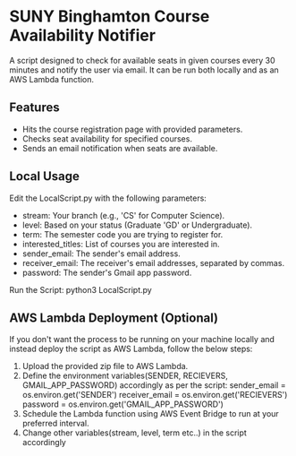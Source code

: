 # SUNY Binghamton Course Availability Notifier

A script designed to check for available seats in given courses every 30 minutes and notify the user via email. It can be run both locally and as an AWS Lambda function.

## Features

- Hits the course registration page with provided parameters.
- Checks seat availability for specified courses.
- Sends an email notification when seats are available.

## Local Usage

Edit the LocalScript.py with the following parameters:
- stream: Your branch (e.g., 'CS' for Computer Science).
- level: Based on your status (Graduate 'GD' or Undergraduate).
- term: The semester code you are trying to register for.
- interested_titles: List of courses you are interested in.
- sender_email: The sender's email address.
- receiver_email: The receiver's email addresses, separated by commas.
- password: The sender's Gmail app password.

Run the Script: python3 LocalScript.py

## AWS Lambda Deployment (Optional)

If you don't want the process to be running on your machine locally and instead deploy the script as AWS Lambda, follow the below steps:
1. Upload the provided zip file to AWS Lambda.
2. Define the environment variables(SENDER, RECIEVERS, GMAIL_APP_PASSWORD) accordingly as per the script:
    sender_email = os.environ.get('SENDER')
    receiver_email = os.environ.get('RECIEVERS')
    password = os.environ.get('GMAIL_APP_PASSWORD')
3. Schedule the Lambda function using AWS Event Bridge to run at your preferred interval.
4. Change other variables(stream, level, term etc..) in the script accordingly
